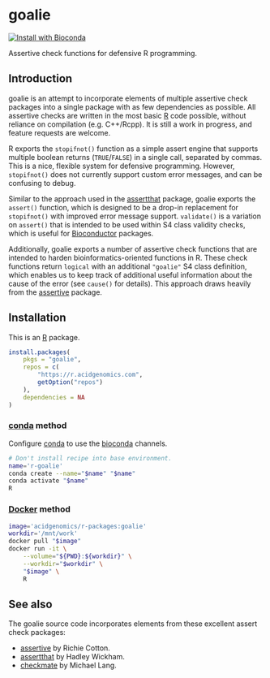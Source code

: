 # goalie

[![Install with Bioconda](https://img.shields.io/badge/install%20with-bioconda-brightgreen.svg?style=flat)](http://bioconda.github.io/recipes/r-goalie/README.html)

Assertive check functions for defensive R programming.

## Introduction

goalie is an attempt to incorporate elements of multiple assertive check packages into a single package with as few dependencies as possible. All assertive checks are written in the most basic [R][] code possible, without reliance on compilation (e.g. C++/Rcpp). It is still a work in progress, and feature requests are welcome.

R exports the `stopifnot()` function as a simple assert engine that supports multiple boolean returns (`TRUE`/`FALSE`) in a single call, separated by commas. This is a nice, flexible system for defensive programming. However, `stopifnot()` does not currently support custom error messages, and can be confusing to debug.

Similar to the approach used in the [assertthat][] package, goalie exports the `assert()` function, which is designed to be a drop-in replacement for `stopifnot()` with improved error message support. `validate()` is a variation on `assert()` that is intended to be used within S4 class validity checks, which is useful for [Bioconductor][] packages.

Additionally, goalie exports a number of assertive check functions that are intended to harden bioinformatics-oriented functions in R. These check functions return `logical` with an additional `"goalie"` S4 class definition, which enables us to keep track of additional useful information about the cause of the error (see `cause()` for details). This approach draws heavily from the [assertive][] package.

## Installation

This is an [R][] package.

```r
install.packages(
    pkgs = "goalie",
    repos = c(
        "https://r.acidgenomics.com",
        getOption("repos")
    ),
    dependencies = NA
)
```

### [conda][] method

Configure [conda][] to use the [bioconda][] channels.

```sh
# Don't install recipe into base environment.
name='r-goalie'
conda create --name="$name" "$name"
conda activate "$name"
R
```

### [Docker][] method

```sh
image='acidgenomics/r-packages:goalie'
workdir='/mnt/work'
docker pull "$image"
docker run -it \
    --volume="${PWD}:${workdir}" \
    --workdir="$workdir" \
    "$image" \
    R
```

## See also

The goalie source code incorporates elements from these excellent assert check packages:

- [assertive][] by Richie Cotton.
- [assertthat][] by Hadley Wickham.
- [checkmate][] by Michael Lang.

[assertive]: https://cran.r-project.org/package=assertive
[assertthat]: https://cran.r-project.org/package=assertthat
[bioconda]: https://bioconda.github.io/
[bioconductor]: https://bioconductor.org/
[checkmate]: https://cran.r-project.org/package=checkmate
[conda]: https://conda.io/
[docker]: https://www.docker.com/
[r]: https://www.r-project.org/
